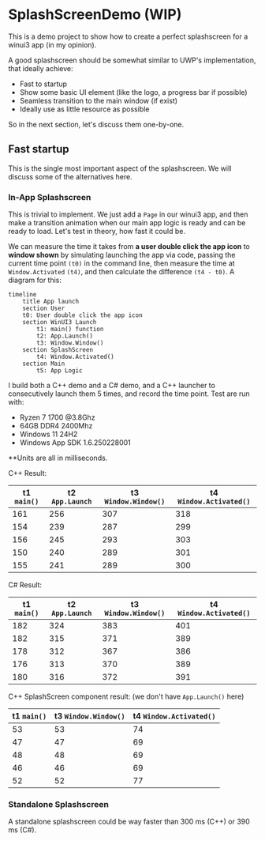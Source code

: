 # SplashScreenDemo (WIP)
This is a demo project to show how to create a perfect splashscreen for a winui3 app (in my opinion).

A good splashscreen should be somewhat similar to UWP's implementation, that ideally achieve:
- Fast to startup
- Show some basic UI element (like the logo, a progress bar if possible)
- Seamless transition to the main window (if exist)
- Ideally use as little resource as possible

So in the next section, let's discuss them one-by-one.

## Fast startup
This is the single most important aspect of the splashscreen. We will discuss some of the alternatives here.
### In-App Splashscreen
This is trivial to implement. We just add a `Page` in our winui3 app, and then make a transition animation when our 
main app logic is ready and can be ready to load. Let's test in theory, how fast it could be.

We can measure the time it takes from **a user double click the app icon** to **window shown** by simulating launching
the app via code, passing the current time point `(t0)` in the command line, then measure the time at `Window.Activated`
`(t4)`, and then calculate the difference `(t4 - t0)`. A diagram for this:
```mermaid
timeline
    title App launch
    section User
    t0: User double click the app icon
    section WinUI3 Launch
        t1: main() function
        t2: App.Launch()
        t3: Window.Window()
    section SplashScreen
        t4: Window.Activated()
    section Main
        t5: App Logic
```

I build both a C++ demo and a C# demo, and a C++ launcher to consecutively launch them 5 times, and record the time point.
Test are run with:
- Ryzen 7 1700 @3.8Ghz
- 64GB DDR4 2400Mhz
- Windows 11 24H2
- Windows App SDK 1.6.250228001

**Units are all in milliseconds.

C++ Result:

| t1 `main()` | t2 `App.Launch` | t3 `Window.Window()` | t4 `Window.Activated()` |
|-------------|-----------------|----------------------|-------------------------|
| 161| 256 | 307 | 318 |
|154 | 239 | 287 | 299 | 
|156 | 245 | 293 | 303
|150 | 240 | 289 | 301
|155 | 241 | 289 | 300



C# Result:

| t1 `main()` | t2 `App.Launch` | t3 `Window.Window()` | t4 `Window.Activated()` |
|-------------|-----------------|----------------------|-------------------------|
| 182 | 324 | 383 | 401
| 182 | 315 | 371 | 389
| 178 | 312 | 367 | 386
| 176 | 313 | 370 | 389
| 180 | 316 | 372 | 391


C++ SplashScreen component result: (we don't have `App.Launch()` here)

| t1 `main()` | t3 `Window.Window()` | t4 `Window.Activated()` |
|-------------|----------------------|-------------------------|
| 53 | 53 | 74
| 47 | 47 | 69
| 48 | 48 | 69
| 46 | 46 | 69
| 52 | 52 | 77

### Standalone Splashscreen
A standalone splashscreen could be way faster than 300 ms (C++) or 390 ms (C#).  